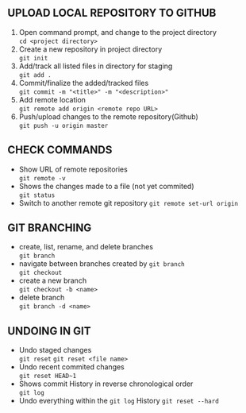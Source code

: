 ## UPLOAD LOCAL REPOSITORY TO GITHUB
1. Open command prompt, and change to the project directory<br/>
	```cd <project directory>```
2. Create a new repository in project directory<br/> 
	```git init```
3. Add/track all listed files in directory for staging<br/> 
	```git add .```
4. Commit/finalize the added/tracked files<br/>
	```git commit -m "<title>" -m "<description>"```
5. Add remote location<br/>
	```git remote add origin <remote repo URL>```
6. Push/upload changes to the remote repository(Github)<br/>
	```git push -u origin master```

## CHECK COMMANDS
* Show URL of remote repositories<br/>
	```git remote -v```
* Shows the changes made to a file (not yet commited)<br/>
	```git status```
* Switch to another remote git repository
	```git remote set-url origin```

## GIT BRANCHING
* create, list, rename, and delete branches<br/>
    ```git branch```
* navigate between branches created by ```git branch```<br/>
    ```git checkout```
* create a new branch<br/>
    ```git checkout -b <name>```
* delete branch<br/>
    ```git branch -d <name>```

## UNDOING IN GIT
* Undo staged changes</br>
    ```git reset```
    ```git reset <file name> ```
* Undo recent commited changes</br>
    ```git reset HEAD~1```
* Shows commit History in reverse chronological order</br>
    ```git log```
* Undo everything within the `git log` History
    ```git reset --hard```
 
 

